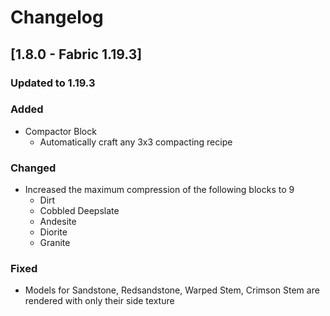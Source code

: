 # Changelog

## [1.8.0 - Fabric 1.19.3]

### Updated to 1.19.3

### Added
- Compactor Block
  - Automatically craft any 3x3 compacting recipe

### Changed
- Increased the maximum compression of the following blocks to 9
  - Dirt
  - Cobbled Deepslate
  - Andesite
  - Diorite
  - Granite

### Fixed
- Models for Sandstone, Redsandstone, Warped Stem, Crimson Stem are rendered with only their side texture